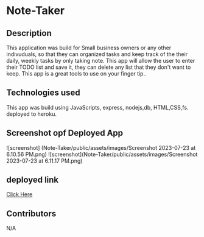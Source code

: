 # Note-Taker
## Description
This application was build  for  Small business owners or any other indivuduals, so that they can organized tasks and keep track of the their daily, weekly tasks by only taking note. This app will allow the user to enter their TODO list and save it, they can delete any list that they don't want to keep. This app is a great tools to use on your finger tip..
## Technologies used
This app was build using JavaScripts, express, nodejs,db, HTML,CSS,fs. deployed to heroku.
## Screenshot opf Deployed App

![screenshot] (Note-Taker/public/assets/images/Screenshot 2023-07-23 at 6.10.56 PM.png)
![screenshot](Note-Taker/public/assets/images/Screenshot 2023-07-23 at 6.11.17 PM.png)

## deployed link
[Click Here](https://note-taker-expressjs-nodejs-0066f7445e19.herokuapp.com/)
## Contributors
N/A